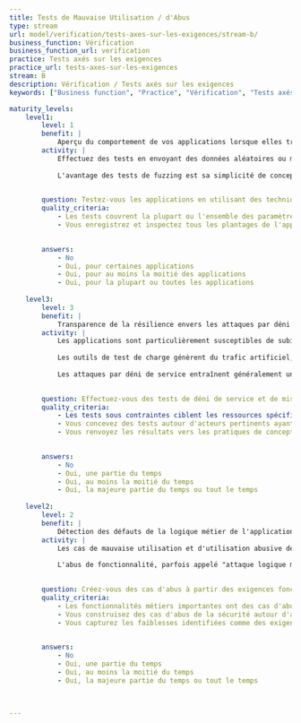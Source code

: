 ```yaml
---
title: Tests de Mauvaise Utilisation / d'Abus
type: stream
url: model/verification/tests-axes-sur-les-exigences/stream-b/
business_function: Vérification
business_function_url: verification
practice: Tests axés sur les exigences
practice_url: tests-axes-sur-les-exigences
stream: B
description: Vérification / Tests axés sur les exigences
keywords: ["Business function", "Practice", "Vérification", "Tests axés sur les exigences"]

maturity_levels:
    level1:
        level: 1
        benefit: |
            Aperçu du comportement de vos applications lorsque elles traitent des entrées inattendues
        activity: |
            Effectuez des tests en envoyant des données aléatoires ou malformées au sujet du test dans le but de le faire planter. Le test de génération aléatoire ou Fuzzing est une technique de test du logiciel en boîte noire qui consiste à trouver des bogues d'implémentation à l'aide de l'injection de données malformées ou semi-malformées de manière automatique. Faites au moins un fuzzing minimal pour découvrir les vulnérabilités liées aux paramètres d'entrée principaux de l'application.
            
            L'avantage des tests de fuzzing est sa simplicité de conception et son absence de supposition sur le comportement du système. Son approche stochastique permet la découverte de bugs que les humains ou des tests structurés manqueraient souvent. C'est aussi l'un des rares moyens d'évaluer la qualité d'un système fermé (comme un téléphone SIP). La simplicité du fuzzing est contrebalancée par la difficulté de détecter et de caractériser les plantages avec précision. Préférez les outils et les environnements de fuzzing existants afin de tirer parti des outils associés.
            

        question: Testez-vous les applications en utilisant des techniques de génération aléatoire?
        quality_criteria:
            - Les tests couvrent la plupart ou l'ensemble des paramètres d'entrée de l'application
            - Vous enregistrez et inspectez tous les plantages de l'application dans le but d'évaluer l'impact sur la sécurité en fonction de vos capacités
            

        answers:
            - No
            - Oui, pour certaines applications
            - Oui, pour au moins la moitié des applications
            - Oui, pour la plupart ou toutes les applications
            
    level3:
        level: 3
        benefit: |
            Transparence de la résilience envers les attaques par déni de service
        activity: |
            Les applications sont particulièrement susceptibles de subir des attaques par déni de service. Effectuez des tests de résistance de sécurité sur elles par déni de service dans des conditions contrôlées, de préférence dans les environnements d'acceptation utilisateurs.
            
            Les outils de test de charge génèrent du trafic artificiel, vous permettant de tester les performances de l'application sous une charge élevée. Un test important est le nombre de requêtes par seconde qu'une application peut gérer tout en respectant ses exigences de performance. Tester à partir d'une seule adresse IP est toujours utile car cela donne une indication du nombre de requêtes qu'un attaquant doit générer pour avoir un impact sur l'application.
            
            Les attaques par déni de service entraînent généralement un amoindrissement ou un épuisement des ressources de l'application. Pour déterminer si des ressources peuvent être victimes d'un déni de service, analysez chaque ressource de l'application pour voir comment elle peut être épuisée. Hiérarchisez les actions qu'un utilisateur non authentifié peut accomplir. Complétez l'ensemble des tests de déni de service par des tests de contraintes de sécurité pour effectuer des actions ou créer les conditions qui causent des retards, des interruptions ou des défaillances de l'application en train d'être testée.
            

        question: Effectuez-vous des tests de déni de service et de mise sous tension de la sécurité?
        quality_criteria:
            - Les tests sous contraintes ciblent les ressources spécifiques de l'application (par ex : éviter l'épuisement de la quantité de mémoire en évitant d'utiliser de grandes quantités de données lors d'une session utilisateur)
            - Vous concevez des tests autour d'acteurs pertinents ayant des caractéristiques bien définies (connaissances, ressources)
            - Vous renvoyez les résultats vers les pratiques de conception
            

        answers:
            - No
            - Oui, une partie du temps
            - Oui, au moins la moitié du temps
            - Oui, la majeure partie du temps ou tout le temps
            
    level2:
        level: 2
        benefit: |
            Détection des défauts de la logique métier de l'application
        activity: |
            Les cas de mauvaise utilisation et d'utilisation abusive décrivent des scénarios d'utilisation non intentionnée ou malveillante de l'application, explicitant la manière dont un attaquant pourrait faire. Créez des cas de mauvaise utilisation et d’utilisation abusive pour mal utiliser ou exploiter les faiblesses des contrôles dans les fonctionnalités du logiciel dans le but d'attaquer une application. Utilisez des modèles de cas d'abus pour une application afin de permettre l'identification de tests de sécurité concrets qui exploitent directement ou indirectement les scénarios d'abus.
            
            L'abus de fonctionnalité, parfois appelé "attaque logique métier", est lié à la conception et la mise en œuvre des fonctionnalités de l'application. Un exemple est l'utilisation d'un canal de réinitialisation de mot de passe pour énumérer les comptes. Dans le cadre des tests de logique métier, identifiez les règles métier qui sont importantes pour l'application et faites des expérimentations afin de vérifier si l'application met en oeuvre correctement la règle métier. Par exemple, sur une application de transaction boursière, est-ce que l'attaquant est autorisé à démarrer une transaction au début de la journée et à verrouiller un prix, à maintenir la transaction ouverte jusqu'à la fin de la journée, puis accomplir la vente si le cours de l'action a augmenté ou l'annuler si le prix a baissé?
            

        question: Créez-vous des cas d'abus à partir des exigences fonctionnelles et utilisez-vous celles-ci pour piloter les tests de sécurité?
        quality_criteria:
            - Les fonctionnalités métiers importantes ont des cas d'abus correspondants
            - Vous construisez des cas d'abus de la sécurité autour d'acteurs types pertinents ayant des motivations et des caractéristiques bien définies
            - Vous capturez les faiblesses identifiées comme des exigences de sécurité
            

        answers:
            - No
            - Oui, une partie du temps
            - Oui, au moins la moitié du temps
            - Oui, la majeure partie du temps ou tout le temps
            


---
```

